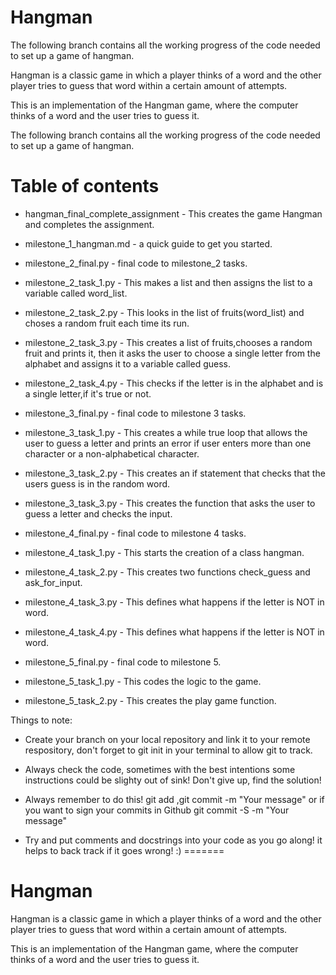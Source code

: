 
# Hangman
The following branch contains all the working progress of the code needed to set up a game of hangman.

Hangman is a classic game in which a player thinks of a word and the other player tries to guess that word within a certain amount of attempts.

This is an implementation of the Hangman game, where the computer thinks of a word and the user tries to guess it.

The following branch contains all the working progress of the code needed to set up a game of hangman.

# Table of contents 

- hangman_final_complete_assignment - This creates the game Hangman and completes the assignment. 

- milestone_1_hangman.md - a quick guide to get you started.

- milestone_2_final.py - final code to milestone_2 tasks.

- milestone_2_task_1.py - This makes a list and then assigns the list to a variable called word_list.

- milestone_2_task_2.py - This looks in the list of fruits(word_list) and choses a random fruit each time its run.

- milestone_2_task_3.py - This creates a list of fruits,chooses a random fruit and prints it, then it asks the user to choose a single letter from the alphabet and assigns it to a variable called guess.

- milestone_2_task_4.py - This checks if the letter is in the alphabet and is a single letter,if it's true or not.

- milestone_3_final.py - final code to milestone 3 tasks.

- milestone_3_task_1.py - This creates a while true loop that allows the user to guess a letter and prints an error if user enters more than one character or a non-alphabetical character.

- milestone_3_task_2.py - This creates an if statement that checks that the users guess is in the random word.

- milestone_3_task_3.py - This creates the function that asks the user to guess a letter and checks the input.

- milestone_4_final.py - final code to milestone 4 tasks.

- milestone_4_task_1.py - This starts the creation of a class hangman.

- milestone_4_task_2.py - This creates two functions check_guess and ask_for_input.

- milestone_4_task_3.py - This defines what happens if the letter is NOT in word. 

- milestone_4_task_4.py - This defines what happens if the letter is NOT in word. 

- milestone_5_final.py - final code to milestone 5.

- milestone_5_task_1.py - This codes the logic to the game.

- milestone_5_task_2.py - This creates the play game function.

Things to note:

- Create your branch on your local repository and link it to your remote respository, don't forget to git init in your terminal to allow git to track.

- Always check the code, sometimes with the best intentions some instructions could be slighty out of sink! 
Don't give up, find the solution!

- Always remember to do this! git add <filename>,git commit -m "Your message" <filename> or if you want to sign your commits in Github git commit -S -m "Your message" 

- Try and put comments and docstrings into your code as you go along! it helps to back track if it goes wrong! :)
=======
# Hangman
Hangman is a classic game in which a player thinks of a word and the other player tries to guess that word within a certain amount of attempts.

This is an implementation of the Hangman game, where the computer thinks of a word and the user tries to guess it.
